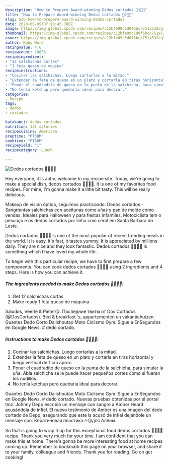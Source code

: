 ```yaml
---
description: "How to Prepare Award-winning Dedos cortados 🧟‍♀️👻😘"
title: "How to Prepare Award-winning Dedos cortados 🧟‍♀️👻😘"
slug: 536-how-to-prepare-award-winning-dedos-cortados
date: 2020-06-05T07:10:45.780Z
image: https://img-global.cpcdn.com/recipes/c12bfe09c5d0f6bc/751x532cq70/dedos-cortados-🧟♀️👻😘-foto-principal.jpg
thumbnail: https://img-global.cpcdn.com/recipes/c12bfe09c5d0f6bc/751x532cq70/dedos-cortados-🧟♀️👻😘-foto-principal.jpg
cover: https://img-global.cpcdn.com/recipes/c12bfe09c5d0f6bc/751x532cq70/dedos-cortados-🧟♀️👻😘-foto-principal.jpg
author: Ruby Ward
ratingvalue: 4.6
reviewcount: 29856
recipeingredient:
- "12 salchichas cortas"
- "1 feta queso de mquina"
recipeinstructions:
- "Cocinar las salchichas. Luego cortarlas a la mitad."
- "Extender la feta de queso en un plato y cortarla en tiras horizontal y luego vertical de 1 cm aprox."
- "Poner el cuadradito de queso en la punta de la salchicha, para simular la uña. Abla salchicha se le puede hacer pequeños cortes como si fueran los nudillos."
- "No tenía ketchup pero quedaría ideal para decorar."
categories:
- Recipe
tags:
- dedos
- cortados

katakunci: dedos cortados 
nutrition: 131 calories
recipecuisine: American
preptime: "PT38M"
cooktime: "PT60M"
recipeyield: "1"
recipecategory: Lunch

---
```



![Dedos cortados 🧟‍♀️👻😘](https://img-global.cpcdn.com/recipes/c12bfe09c5d0f6bc/751x532cq70/dedos-cortados-🧟♀️👻😘-foto-principal.jpg)

Hey everyone, it is John, welcome to my recipe site. Today, we're going to make a special dish, dedos cortados 🧟‍♀️👻😘. It is one of my favorites food recipes. For mine, I'm gonna make it a little bit tasty. This will be really delicious.

Makeup de visión óptica, seguimos practicando. Dedos cortados - Sangrientas salchichas con aceitunas como uñas y pan de molde como vendas. Ideales para Halloween y para fiestas infantiles. Motociclista tem o pescoço e os dedos cortados por linha com cerol em Santa Barbara do Leste.

Dedos cortados 🧟‍♀️👻😘 is one of the most popular of recent trending meals in the world. It is easy, it's fast, it tastes yummy. It is appreciated by millions daily. They are nice and they look fantastic. Dedos cortados 🧟‍♀️👻😘 is something which I have loved my whole life.


To begin with this particular recipe, we have to first prepare a few components. You can cook dedos cortados 🧟‍♀️👻😘 using 2 ingredients and 4 steps. Here is how you can achieve it.

<!--inarticleads1-->

##### The ingredients needed to make Dedos cortados 🧟‍♀️👻😘:

1. Get 12 salchichas cortas
1. Make ready 1 feta queso de máquina


Saludos, Veerle &amp; Pieter😘. Последние твиты от Dos Cortados (@DosCortados). Bed &amp; breakfast &#39;s, appartementen en vakantiehuizen. Guantes Dedo Corto Dalishoutao Moto Ciclismo Gym. Sigue a EnSegundos en Google News. # dedo cortado. 

<!--inarticleads2-->

##### Instructions to make Dedos cortados 🧟‍♀️👻😘:

1. Cocinar las salchichas. Luego cortarlas a la mitad.
1. Extender la feta de queso en un plato y cortarla en tiras horizontal y luego vertical de 1 cm aprox.
1. Poner el cuadradito de queso en la punta de la salchicha, para simular la uña. Abla salchicha se le puede hacer pequeños cortes como si fueran los nudillos.
1. No tenía ketchup pero quedaría ideal para decorar.


Guantes Dedo Corto Dalishoutao Moto Ciclismo Gym. Sigue a EnSegundos en Google News. # dedo cortado. Nuevas pruebas obtenidas por el portal tmz. Johnny Depp escribió un mensaje con sangre a Amber Heard acusándola de infiel. El nuevo testimonio de Amber es una imagen del dedo cortado de Depp, asegurando que este la acusó de infiel dejándole un mensaje con. Кератиновая пластика 🔥😘для Алёны. 

So that is going to wrap it up for this exceptional food dedos cortados 🧟‍♀️👻😘 recipe. Thank you very much for your time. I am confident that you can make this at home. There's gonna be more interesting food at home recipes coming up. Remember to bookmark this page on your browser, and share it to your family, colleague and friends. Thank you for reading. Go on get cooking!
